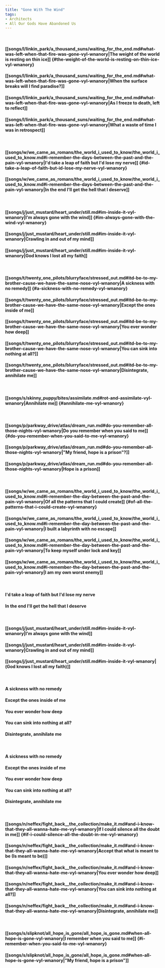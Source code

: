 ```yaml
---
title: "Gone With The Wind"
tags:
- Architects
- All Our Gods Have Abandoned Us
---
```

&nbsp;
#### [[songs/l/linkin_park/a_thousand_suns/waiting_for_the_end.md#what-was-left-when-that-fire-was-gone-vyl-wnanory|The weight of the world is resting on thin ice]] {#the-weight-of-the-world-is-resting-on-thin-ice-vyl-wnanory}
#### [[songs/l/linkin_park/a_thousand_suns/waiting_for_the_end.md#what-was-left-when-that-fire-was-gone-vyl-wnanory|When the surface breaks will I find paradise?]]
#### [[songs/l/linkin_park/a_thousand_suns/waiting_for_the_end.md#what-was-left-when-that-fire-was-gone-vyl-wnanory|As I freeze to death, left to reflect]]
#### [[songs/l/linkin_park/a_thousand_suns/waiting_for_the_end.md#what-was-left-when-that-fire-was-gone-vyl-wnanory|What a waste of time I was in retrospect]]
&nbsp;
#### [[songs/w/we_came_as_romans/the_world_i_used_to_know/the_world_i_used_to_know.md#i-remember-the-days-between-the-past-and-the-pain-vyl-wnanory|I'd take a leap of faith but I'd lose my nerve]] {#id-take-a-leap-of-faith-but-id-lose-my-nerve-vyl-wnanory}
#### [[songs/w/we_came_as_romans/the_world_i_used_to_know/the_world_i_used_to_know.md#i-remember-the-days-between-the-past-and-the-pain-vyl-wnanory|In the end I'll get the hell that I deserve]]
&nbsp;
#### [[songs/j/just_mustard/heart_under/still.md#im-inside-it-vyl-wnanory|I'm always gone with the wind]] {#im-always-gone-with-the-wind-vyl-wnanory}
#### [[songs/j/just_mustard/heart_under/still.md#im-inside-it-vyl-wnanory|Crawling in and out of my mind]]
#### [[songs/j/just_mustard/heart_under/still.md#im-inside-it-vyl-wnanory|God knows I lost all my faith]]
&nbsp;
#### [[songs/t/twenty_one_pilots/blurryface/stressed_out.md#itd-be-to-my-brother-cause-we-have-the-same-nose-vyl-wnanory|A sickness with no remedy]] {#a-sickness-with-no-remedy-vyl-wnanory}
#### [[songs/t/twenty_one_pilots/blurryface/stressed_out.md#itd-be-to-my-brother-cause-we-have-the-same-nose-vyl-wnanory|Except the ones inside of me]]
#### [[songs/t/twenty_one_pilots/blurryface/stressed_out.md#itd-be-to-my-brother-cause-we-have-the-same-nose-vyl-wnanory|You ever wonder how deep]]
#### [[songs/t/twenty_one_pilots/blurryface/stressed_out.md#itd-be-to-my-brother-cause-we-have-the-same-nose-vyl-wnanory|You can sink into nothing at all?]]
#### [[songs/t/twenty_one_pilots/blurryface/stressed_out.md#itd-be-to-my-brother-cause-we-have-the-same-nose-vyl-wnanory|Disintegrate, annihilate me]]
&nbsp;
#### [[songs/s/skinny_puppy/bites/assimilate.md#rot-and-assimilate-vyl-wnanory|Annihilate me]] {#annihilate-me-vyl-wnanory}
&nbsp;
#### [[songs/p/parkway_drive/atlas/dream_run.md#do-you-remember-all-those-nights-vyl-wnanory|Do you remember when you said to me]] {#do-you-remember-when-you-said-to-me-vyl-wnanory}
#### [[songs/p/parkway_drive/atlas/dream_run.md#do-you-remember-all-those-nights-vyl-wnanory|"My friend, hope is a prison"?]]
#### [[songs/p/parkway_drive/atlas/dream_run.md#do-you-remember-all-those-nights-vyl-wnanory|Hope is a prison]]
&nbsp;
#### [[songs/w/we_came_as_romans/the_world_i_used_to_know/the_world_i_used_to_know.md#i-remember-the-day-between-the-past-and-the-pain-vyl-wnanory|Of all the patterns that I could create]] {#of-all-the-patterns-that-i-could-create-vyl-wnanory}
#### [[songs/w/we_came_as_romans/the_world_i_used_to_know/the_world_i_used_to_know.md#i-remember-the-day-between-the-past-and-the-pain-vyl-wnanory|I built a labyrinth with no escape]]
#### [[songs/w/we_came_as_romans/the_world_i_used_to_know/the_world_i_used_to_know.md#i-remember-the-day-between-the-past-and-the-pain-vyl-wnanory|To keep myself under lock and key]]
#### [[songs/w/we_came_as_romans/the_world_i_used_to_know/the_world_i_used_to_know.md#i-remember-the-day-between-the-past-and-the-pain-vyl-wnanory|I am my own worst enemy]]
&nbsp;
#### I'd take a leap of faith but I'd lose my nerve
#### In the end I'll get the hell that I deserve
&nbsp;
#### [[songs/j/just_mustard/heart_under/still.md#im-inside-it-vyl-wnanory|I'm always gone with the wind]]
#### [[songs/j/just_mustard/heart_under/still.md#im-inside-it-vyl-wnanory|Crawling in and out of my mind]]
#### [[songs/j/just_mustard/heart_under/still.md#im-inside-it-vyl-wnanory|(God knows I lost all my faith)]]
&nbsp;
#### A sickness with no remedy
#### Except the ones inside of me
#### You ever wonder how deep
#### You can sink into nothing at all?
#### Disintegrate, annihilate me
&nbsp;
#### A sickness with no remedy
#### Except the ones inside of me
#### You ever wonder how deep
#### You can sink into nothing at all?
#### Disintegrate, annihilate me
&nbsp;
#### [[songs/n/neffex/fight_back__the_collection/make_it.md#and-i-know-that-they-all-wanna-hate-me-vyl-wnanory|If I could silence all the doubt in me]] {#if-i-could-silence-all-the-doubt-in-me-vyl-wnanory}
#### [[songs/n/neffex/fight_back__the_collection/make_it.md#and-i-know-that-they-all-wanna-hate-me-vyl-wnanory|Accept that what is meant to be (Is meant to be)]]
#### [[songs/n/neffex/fight_back__the_collection/make_it.md#and-i-know-that-they-all-wanna-hate-me-vyl-wnanory|You ever wonder how deep]]
#### [[songs/n/neffex/fight_back__the_collection/make_it.md#and-i-know-that-they-all-wanna-hate-me-vyl-wnanory|You can sink into nothing at all?]]
#### [[songs/n/neffex/fight_back__the_collection/make_it.md#and-i-know-that-they-all-wanna-hate-me-vyl-wnanory|Disintegrate, annihilate me]]
&nbsp;
#### [[songs/s/slipknot/all_hope_is_gone/all_hope_is_gone.md#when-all-hope-is-gone-vyl-wnanory|I remember when you said to me]] {#i-remember-when-you-said-to-me-vyl-wnanory}
#### [[songs/s/slipknot/all_hope_is_gone/all_hope_is_gone.md#when-all-hope-is-gone-vyl-wnanory|"My friend, hope is a prison"]]

